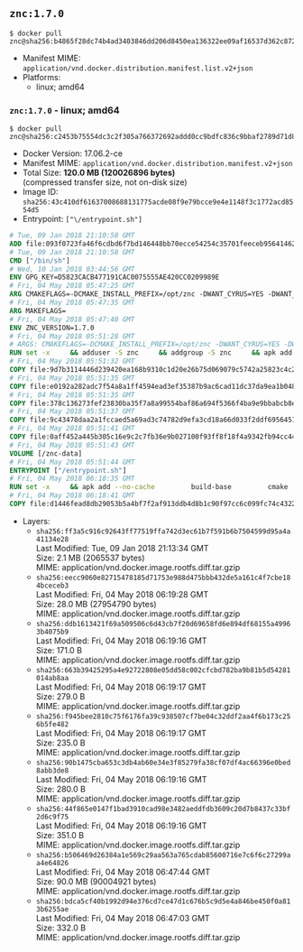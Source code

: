 ## `znc:1.7.0`

```console
$ docker pull znc@sha256:b4865f28dc74b4ad3403846dd206d8450ea136322ee09af16537d362c8728593
```

-	Manifest MIME: `application/vnd.docker.distribution.manifest.list.v2+json`
-	Platforms:
	-	linux; amd64

### `znc:1.7.0` - linux; amd64

```console
$ docker pull znc@sha256:c2453b75554dc3c2f305a766372692addd0cc9bdfc836c9bbaf2789d71d88c4c
```

-	Docker Version: 17.06.2-ce
-	Manifest MIME: `application/vnd.docker.distribution.manifest.v2+json`
-	Total Size: **120.0 MB (120026896 bytes)**  
	(compressed transfer size, not on-disk size)
-	Image ID: `sha256:43c410df61637008688131775acde08f9e79bcce9e4e1148f3c1772acd8554d5`
-	Entrypoint: `["\/entrypoint.sh"]`

```dockerfile
# Tue, 09 Jan 2018 21:10:58 GMT
ADD file:093f0723fa46f6cdbd6f7bd146448bb70ecce54254c35701feeceb956414622f in / 
# Tue, 09 Jan 2018 21:10:58 GMT
CMD ["/bin/sh"]
# Wed, 10 Jan 2018 03:44:56 GMT
ENV GPG_KEY=D5823CACB477191CAC0075555AE420CC0209989E
# Fri, 04 May 2018 05:47:25 GMT
ARG CMAKEFLAGS=-DCMAKE_INSTALL_PREFIX=/opt/znc -DWANT_CYRUS=YES -DWANT_PERL=YES -DWANT_PYTHON=YES -DWANT_IPV6=NO
# Fri, 04 May 2018 05:47:35 GMT
ARG MAKEFLAGS=
# Fri, 04 May 2018 05:47:40 GMT
ENV ZNC_VERSION=1.7.0
# Fri, 04 May 2018 05:51:28 GMT
# ARGS: CMAKEFLAGS=-DCMAKE_INSTALL_PREFIX=/opt/znc -DWANT_CYRUS=YES -DWANT_PERL=YES -DWANT_PYTHON=YES -DWANT_IPV6=NO MAKEFLAGS=
RUN set -x     && adduser -S znc     && addgroup -S znc     && apk add --no-cache --virtual runtime-dependencies         boost         ca-certificates         cyrus-sasl         icu         su-exec         tini         tzdata     && apk add --no-cache --virtual build-dependencies         boost-dev         build-base         cmake         curl         cyrus-sasl-dev         gettext         gnupg         icu-dev         libressl-dev         perl-dev         python3-dev     && mkdir /znc-src && cd /znc-src     && curl -fsSL "https://znc.in/releases/archive/znc-${ZNC_VERSION}.tar.gz" -o znc.tgz     && curl -fsSL "https://znc.in/releases/archive/znc-${ZNC_VERSION}.tar.gz.sig" -o znc.tgz.sig     && export GNUPGHOME="$(mktemp -d)"     && gpg --keyserver ha.pool.sks-keyservers.net --recv-keys "${GPG_KEY}"     && gpg --batch --verify znc.tgz.sig znc.tgz     && rm -rf "$GNUPGHOME"     && tar -zxf znc.tgz --strip-components=1     && mkdir build && cd build     && cmake .. ${CMAKEFLAGS}     && make $MAKEFLAGS     && make install     && apk del build-dependencies     && cd / && rm -rf /znc-src
# Fri, 04 May 2018 05:51:32 GMT
COPY file:9d7b3114446d239420ea168b9310c1d20e26b75d069079c5742a25823c4c2aab in / 
# Fri, 04 May 2018 05:51:35 GMT
COPY file:e0192a282adc7f54a8a1ff4594ead3ef35387b9ac6cad11dc37da9ea1b048a13 in /startup-sequence/ 
# Fri, 04 May 2018 05:51:35 GMT
COPY file:378c136273fef23830ba35f7a8a99554baf86a694f5366f4ba9e9bbabcb8ee6a in /startup-sequence/ 
# Fri, 04 May 2018 05:51:37 GMT
COPY file:9c43478daa2a1fccaed5a69ad3c74782d9efa3cd18a66d033f2ddf6956451ba5 in /startup-sequence/ 
# Fri, 04 May 2018 05:51:41 GMT
COPY file:0aff452a445b305c16e9c2c7fb36e9b027100f93ff8f18f4a9342fb94cc44b9c in /startup-sequence/ 
# Fri, 04 May 2018 05:51:43 GMT
VOLUME [/znc-data]
# Fri, 04 May 2018 05:51:44 GMT
ENTRYPOINT ["/entrypoint.sh"]
# Fri, 04 May 2018 06:18:35 GMT
RUN set -x     && apk add --no-cache         build-base         cmake         icu-dev         libressl-dev         perl         python3
# Fri, 04 May 2018 06:18:41 GMT
COPY file:d1446fead8db29053b5a4bf7f2af913ddb4d8b1c90f97cc6c099fc74c4322109 in /startup-sequence/ 
```

-	Layers:
	-	`sha256:ff3a5c916c92643ff77519ffa742d3ec61b7f591b6b7504599d95a4a41134e28`  
		Last Modified: Tue, 09 Jan 2018 21:13:34 GMT  
		Size: 2.1 MB (2065537 bytes)  
		MIME: application/vnd.docker.image.rootfs.diff.tar.gzip
	-	`sha256:eecc9060e82715478185d71753e988d475bbb432de5a161c4f7cbe184bceceb3`  
		Last Modified: Fri, 04 May 2018 06:19:28 GMT  
		Size: 28.0 MB (27954790 bytes)  
		MIME: application/vnd.docker.image.rootfs.diff.tar.gzip
	-	`sha256:ddb1613421f69a509506c6d43cb7f20d69658fd6e894df68155a49963b4075b9`  
		Last Modified: Fri, 04 May 2018 06:19:16 GMT  
		Size: 171.0 B  
		MIME: application/vnd.docker.image.rootfs.diff.tar.gzip
	-	`sha256:663b39425295a4e92722808e05dd58c002cfcbd782ba9b81b5d54281014ab8aa`  
		Last Modified: Fri, 04 May 2018 06:19:17 GMT  
		Size: 279.0 B  
		MIME: application/vnd.docker.image.rootfs.diff.tar.gzip
	-	`sha256:f945bee2810c75f6176fa39c938507cf7be04c32ddf2aa4f6b173c256b5fe482`  
		Last Modified: Fri, 04 May 2018 06:19:17 GMT  
		Size: 235.0 B  
		MIME: application/vnd.docker.image.rootfs.diff.tar.gzip
	-	`sha256:90b1475cba653c3db4ab60e34e3f85279fa38cf07df4ac66396e0bed8abb3de8`  
		Last Modified: Fri, 04 May 2018 06:19:16 GMT  
		Size: 280.0 B  
		MIME: application/vnd.docker.image.rootfs.diff.tar.gzip
	-	`sha256:44f865e0147f1bad3910cad98e3482aeddfdb3609c20d7b8437c33bf2d6c9f75`  
		Last Modified: Fri, 04 May 2018 06:19:16 GMT  
		Size: 351.0 B  
		MIME: application/vnd.docker.image.rootfs.diff.tar.gzip
	-	`sha256:b506469d26384a1e569c29aa563a765cdab85600716e7c6f6c27299aa4e64826`  
		Last Modified: Fri, 04 May 2018 06:47:44 GMT  
		Size: 90.0 MB (90004921 bytes)  
		MIME: application/vnd.docker.image.rootfs.diff.tar.gzip
	-	`sha256:bdca5cf40b1992d94e376cd7ce47d1c676b5c9d5e4a846be450f0a813b6255ae`  
		Last Modified: Fri, 04 May 2018 06:47:03 GMT  
		Size: 332.0 B  
		MIME: application/vnd.docker.image.rootfs.diff.tar.gzip
